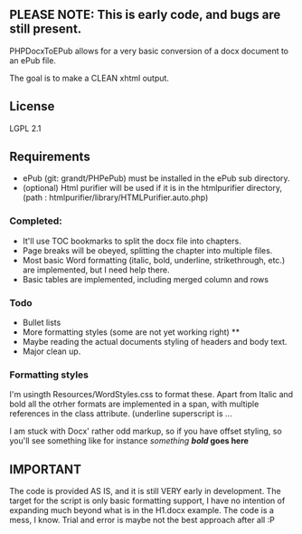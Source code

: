 ## PLEASE NOTE: This is early code, and bugs are still present.

PHPDocxToEPub allows for a very basic conversion of a docx document to an ePub file.

The goal is to make a CLEAN xhtml output.

## License
LGPL 2.1

## Requirements
* ePub (git: grandt/PHPePub) must be installed in the ePub sub directory.
* (optional) Html purifier will be used if it is in the htmlpurifier directory, (path : htmlpurifier/library/HTMLPurifier.auto.php)

### Completed:
* It'll use TOC bookmarks to split the docx file into chapters.
* Page breaks will be obeyed, splitting the chapter into multiple files.
* Most basic Word formatting (italic, bold, underline, strikethrough, etc.) are implemented, but I need help there.
* Basic tables are implemented, including merged column and rows

### Todo
* Bullet lists
* More formatting styles (some are not yet working right)
** 
* Maybe reading the actual documents styling of headers and body text.
* Major clean up.

### Formatting styles
I'm usingth Resources/WordStyles.css to format these. Apart from Italic and bold all the otrher formats are implemented in a span, with multiple references in the class attribute. (underline superscript is <span class="underline superscript">...</span>

I am stuck with Docx' rather odd markup, so if you have offset styling, so you'll see something like for instance <em>something <strong>bold</strong></em><strong> goes here</strong>

## IMPORTANT
The code is provided AS IS, and it is still VERY early in development. 
The target for the script is only basic formatting support, I have no intention of expanding much beyond what is in the H1.docx example.
The code is a mess, I know. Trial and error is maybe not the best approach after all :P
